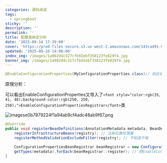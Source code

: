 ```yaml
---
categories: 源码阅读
tags:
  - springboot
sticky: ''
description: ''
permalink: ''
title: 配置类绑定分析
date: '2025-09-14 17:39:00'
cover: 'https://prod-files-secure.s3.us-west-2.amazonaws.com/143cad91-961b-48b0-82dc-78fbb6eb5abe/ff3563f9-4cf2-412e-8aca-00c713497398/wallhaven-ly9m12.jpg?X-Amz-Algorithm=AWS4-HMAC-SHA256&X-Amz-Content-Sha256=UNSIGNED-PAYLOAD&X-Amz-Credential=ASIAZI2LB466VUUZGBEV%2F20250918%2Fus-west-2%2Fs3%2Faws4_request&X-Amz-Date=20250918T160049Z&X-Amz-Expires=3600&X-Amz-Security-Token=IQoJb3JpZ2luX2VjEEQaCXVzLXdlc3QtMiJGMEQCIB8c6npNETYnc6vS0syc1yzUnl8QdobfW0b9Kp2uofSlAiAyROLtxaUKe2EoOpId1FGsqeKigpN0xTEDGvB9ff5pOSqIBAi8%2F%2F%2F%2F%2F%2F%2F%2F%2F%2F8BEAAaDDYzNzQyMzE4MzgwNSIMs9gyXkuFggnsJlUCKtwD7t66sFHhVDYSVRVAjbCQiQWVDkfT5AqAdm3G%2BgdSObsoUmaXgLxs7VyNUi%2FF9aSfBqJj3qezKd6mnoqKQ%2BwksKzTYcnjhonbzNSgTl82LtK4txI8zu0N3noD5tOMfZvQkacAExnKPVCHkWNOX3Iy1ZcB0MIRoAvoOCPvxEnUk%2FUg4VkFmVJkNGmyLEmlrvmOD9KlUzJdRdNPKCvoOde30fUpyVNFhqqwdfCy6ZunFobIxfRWzykJohnUDQtvRSHCc3LDpWurs6p8XD8gq%2BqInEaufOf%2BWnwdCuj9xFRCCehUvokYfaC%2F%2BKgjiD8h%2FEyxR4PfekI%2BoY6fYAaAggpdv2Jq5M2KRayruwjS8gpfN1tjZ2cjEavBpv4qfvq443lJ6UJ6Rh5uz5wlYwiHHeYjJxctX%2FajKPPDtuj4A4%2BBWR0Yu1HMmefys1Bw6F87PBOFXkOL%2BbJletMYWmFarcEo1Eytm8BX3xF7kTg7FRF2wm0RawUB7pILndzY%2F6CrHPEptP3wzfR%2F2Hbz%2BOEdXdvSfuNcBhDBn9lP%2BYHeE8PUQoYe4on3XoNb4EZT%2FQDGFavqED%2B0QV4mqSJ3WvMOghwNZtRjozD6nEfuNthG0b5G7xMYfZC5VO1Pv%2BIc7oMwltevxgY6pgF7M0j1RlJZHciRtvVQZH60p%2Fd2P9njIACBy29y30IZb%2BqEHfXNGw24FHgKGGEDIlBp1kP6S%2F8a4BROfShwN2e45UjftXfDQzXbhgjvbe93RUJcJ730eAQNRqrkR6dAKeM5nfF%2Bf1W3lb26laNx8hATmXXUIGm86mszksdwiQy5mIBLxBAFCFagRAK349tgx%2BsnN2khz2FxGYDAymAXdNCDx6Qqx8VT&X-Amz-Signature=c55e3f365362a3502acf45eca029497d9ef6c9c0894d59bea985936d1c4d596a&X-Amz-SignedHeaders=host&x-amz-checksum-mode=ENABLED&x-id=GetObject'
updated: '2025-09-16 14:08:00'
index_img: /images/1a982d4c327cfb92ebf358123fe829f4.jpg
banner_img: /images/1a982d4c327cfb92ebf358123fe829f4.jpg
---
```


```java
@EnableConfigurationProperties(MyConfigurationProperties.class)// 如此使用能直接从ioc注入配置类MyConfigurationProperties
```


原理分析：


可以看出EnableConfigurationProperties又导入了`<font style="color:rgb(35, 41, 48);background-color:rgb(250, 250, 250);">EnableConfigurationPropertiesRegistrar</font>`类


![imagese0b7879224f1a94ab9cf4adc48ab9f67.png](/images/193c239358115fbee000199aac50a4e1.png)


```java
@Override
public void registerBeanDefinitions(AnnotationMetadata metadata, BeanDefinitionRegistry registry) {
    registerInfrastructureBeans(registry); // 注册后置处理器
    registerMethodValidationExcludeFilter(registry); // 不知道干啥

    ConfigurationPropertiesBeanRegistrar beanRegistrar = new ConfigurationPropertiesBeanRegistrar(registry);
    getTypes(metadata).forEach(beanRegistrar::register); // 把EnableConfigurationProperties上要扫描的配置类信息进行注册
}
```

